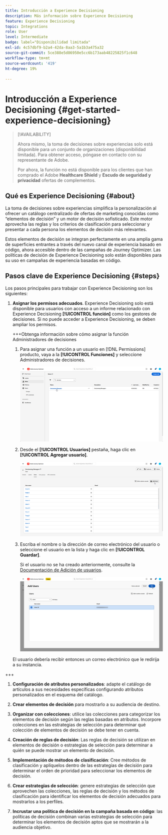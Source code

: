 ```yaml
---
title: Introducción a Experience Decisioning
description: Más información sobre Experience Decisioning
feature: Experience Decisioning
topic: Integrations
role: User
level: Intermediate
badge: label="Disponibilidad limitada"
exl-id: 4c57dbf9-b2a4-42da-8aa3-5a1b3a475a32
source-git-commit: 5ce388e5d86950e5cc6b173aab48225825f1c648
workflow-type: tm+mt
source-wordcount: '419'
ht-degree: 19%

---
```


# Introducción a Experience Decisioning {#get-started-experience-decisioning}

>[!AVAILABILITY]
>
>Ahora mismo, la toma de decisiones sobre experiencias solo está disponible para un conjunto de organizaciones (disponibilidad limitada). Para obtener acceso, póngase en contacto con su representante de Adobe.
>
>Por ahora, la función no está disponible para los clientes que han comprado el Adobe **Healthcare Shield** y **Escudo de seguridad y privacidad** ofertas de complementos.

## Qué es Experience Decisioning {#about}

La toma de decisiones sobre experiencias simplifica la personalización al ofrecer un catálogo centralizado de ofertas de marketing conocidas como “elementos de decisión” y un motor de decisión sofisticado. Este motor aprovecha las reglas y los criterios de clasificación para seleccionar y presentar a cada persona los elementos de decisión más relevantes.

Estos elementos de decisión se integran perfectamente en una amplia gama de superficies entrantes a través del nuevo canal de experiencia basado en código, ahora accesible dentro de las campañas de Journey Optimizer. Las políticas de decisión de Experience Decisioning solo están disponibles para su uso en campañas de experiencia basadas en código.

## Pasos clave de Experience Decisioning {#steps}

Los pasos principales para trabajar con Experience Decisioning son los siguientes:

1. **Asignar los permisos adecuados**. Experience Decisioning solo está disponible para usuarios con acceso a un informe relacionado con Experience Decisioning **[!UICONTROL función]** como los gestores de decisiones. Si no puede acceder a Experience Decisioning, se deben ampliar los permisos.

   +++Obtenga información sobre cómo asignar la función Administradores de decisiones

   1. Para asignar una función a un usuario en [!DNL Permissions] producto, vaya a la **[!UICONTROL Funciones]** y seleccione Administradores de decisiones.

      ![](assets/decision_permission_1.png)

   1. Desde el **[!UICONTROL Usuarios]** pestaña, haga clic en **[!UICONTROL Agregar usuario]**.

      ![](assets/decision_permission_2.png)

   1. Escriba el nombre o la dirección de correo electrónico del usuario o seleccione el usuario en la lista y haga clic en **[!UICONTROL Guardar]**.

      Si el usuario no se ha creado anteriormente, consulte la [Documentación de Adición de usuarios](https://experienceleague.adobe.com/en/docs/experience-platform/access-control/ui/users).

      ![](assets/decision_permission_3.png)

   El usuario debería recibir entonces un correo electrónico que le redirija a su instancia.

+++

1. **Configuración de atributos personalizados**: adapte el catálogo de artículos a sus necesidades específicas configurando atributos personalizados en el esquema del catálogo.

1. **Crear elementos de decisión** para mostrarlo a su audiencia de destino.

1. **Organizar con colecciones**: utilice las colecciones para categorizar los elementos de decisión según las reglas basadas en atributos. Incorpore colecciones en las estrategias de selección para determinar qué colección de elementos de decisión se debe tener en cuenta.

1. **Creación de reglas de decisión**: Las reglas de decisión se utilizan en elementos de decisión o estrategias de selección para determinar a quién se puede mostrar un elemento de decisión.

1. **Implementación de métodos de clasificación**: Cree métodos de clasificación y aplíquelos dentro de las estrategias de decisión para determinar el orden de prioridad para seleccionar los elementos de decisión.

1. **Crear estrategias de selección**: genere estrategias de selección que aprovechen las colecciones, las reglas de decisión y los métodos de clasificación para identificar los elementos de decisión adecuados para mostrarlos a los perfiles.

1. **Incrustar una política de decisión en la campaña basada en código**: las políticas de decisión combinan varias estrategias de selección para determinar los elementos de decisión aptos que se mostrarán a la audiencia objetivo.
